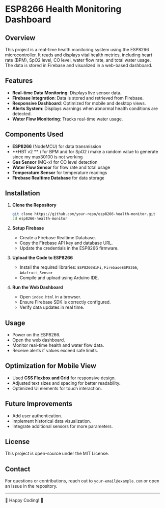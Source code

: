 # ESP8266 Health Monitoring Dashboard

## Overview
This project is a real-time health monitoring system using the ESP8266 microcontroller. It reads and displays vital health metrics, including heart rate (BPM), SpO2 level, CO level, water flow rate, and total water usage. The data is stored in Firebase and visualized in a web-based dashboard.

## Features
- **Real-time Data Monitoring**: Displays live sensor data.
- **Firebase Integration**: Data is stored and retrieved from Firebase.
- **Responsive Dashboard**: Optimized for mobile and desktop views.
- **Alerts System**: Displays warnings when abnormal health conditions are detected.
- **Water Flow Monitoring**: Tracks real-time water usage.

## Components Used
- **ESP8266** (NodeMCU) for data transmission
- **HBT v2 ** ) for BPM and for  SpO2 i make a random value to generate since my max30100 is not working 
- **Gas Sensor** (MQ-x) for CO level detection
- **Water Flow Sensor** for flow rate and total usage
- **Temperature Sensor** for temperature readings
- **Firebase Realtime Database** for data storage

## Installation
1. **Clone the Repository**
   ```sh
   git clone https://github.com/your-repo/esp8266-health-monitor.git
   cd esp8266-health-monitor
   ```

2. **Setup Firebase**
   - Create a Firebase Realtime Database.
   - Copy the Firebase API key and database URL.
   - Update the credentials in the ESP8266 firmware.

3. **Upload the Code to ESP8266**
   - Install the required libraries: `ESP8266WiFi`, `FirebaseESP8266`, `Adafruit_Sensor`
   - Compile and upload using Arduino IDE.

4. **Run the Web Dashboard**
   - Open `index.html` in a browser.
   - Ensure Firebase SDK is correctly configured.
   - Verify data updates in real time.

## Usage
- Power on the ESP8266.
- Open the web dashboard.
- Monitor real-time health and water flow data.
- Receive alerts if values exceed safe limits.

## Optimization for Mobile View
- Used **CSS Flexbox and Grid** for responsive design.
- Adjusted text sizes and spacing for better readability.
- Optimized UI elements for touch interaction.

## Future Improvements
- Add user authentication.
- Implement historical data visualization.
- Integrate additional sensors for more parameters.

## License
This project is open-source under the MIT License.

## Contact
For questions or contributions, reach out to `your-email@example.com` or open an issue in the repository.

---
🚀 Happy Coding! 🎯

